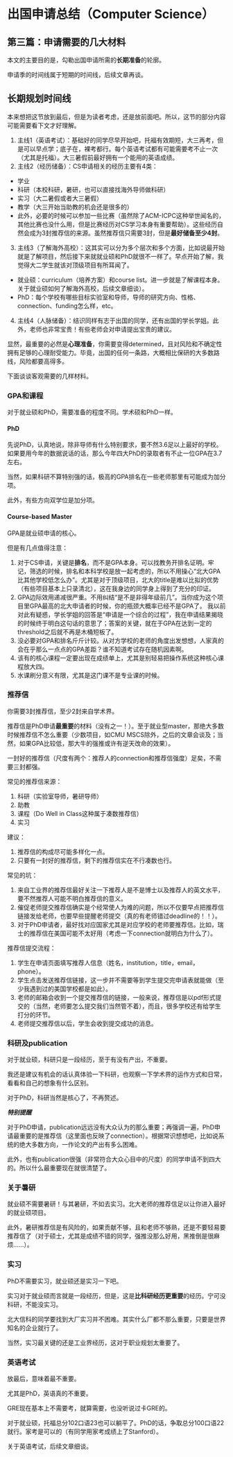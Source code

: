 # 出国申请总结（Computer Science）

## 第三篇：申请需要的几大材料

本文的主要目的是，勾勒出国申请所需的**长期准备**的轮廓。

申请季的时间线属于短期的时间线，后续文章再谈。

## 长期规划时间线

本来想把这节放到最后，但是为读者考虑，还是放前面吧。所以，这节的部分内容可能需要看下文才好理解。

1. 主线1（英语考试）：基础好的同学尽早开始吧，托福有效期短，大三再考，但是可以早点学；底子在，裸考都行。每个英语考试都有可能需要考不止一次（尤其是托福）。大三暑假前最好拥有一个能用的英语成绩。
2. 主线2（经历储备）：CS申请相关的经历主要有4类：

- 学业
- 科研（本校科研，暑研，也可以直接找海外导师做科研）
- 实习（大二暑假或者大三暑假）
- 教学（大三开始当助教的机会还是很多的）
- 此外，必要的时候可以参加一些比赛（虽然除了ACM-ICPC这种举世闻名的，其他比赛也没什么用，但是比赛经历对CS学习本身有重要帮助）。这些经历自然会成为3封推荐信的来源。虽然推荐信只需要3封，但是**最好储备至少4封**。

3. 主线3（了解海外高校）：这其实可以分为多个层次和多个方面，比如说最开始就是了解项目，然后接下来就就业硕和PhD就很不一样了。早点开始了解，我觉得大二学生就该对顶级项目有所耳闻了。

- 就业硕：curriculum（培养方案）和course list。进一步就是了解课程本身。
关于就业硕如何了解海外高校，后续文章细谈）。
- PhD：每个学校有哪些目标实验室和导师，导师的研究方向、性格、connection、funding怎么样，etc。

4. 主线4（人脉储备）：结识同样有志于出国的同学，还有出国的学长学姐。此外，老师也非常宝贵！有些老师会对申请提出宝贵的建议。

显然，最重要的必然是**心理准备**，你需要变得determined，且对风险和不确定性拥有足够的心理耐受能力。毕竟，出国的任何一条路，大概相比保研的大多数路线，风险都要高得多。

下面谈谈客观需要的几样材料。

### GPA和课程

对于就业硕和PhD，需要准备的程度不同。学术硕和PhD一样。

#### PhD

先说PhD，认真地说，除非导师有什么特别要求，要不然3.6足以上最好的学校。如果要用今年的数据说话的话，那么今年四大PhD的录取者有不止一位GPA在3.7左右。

当然，如果科研不算特别强的话，极高的GPA排名在一些老师那里有可能成为加分项。

此外，有些方向双学位是加分项。

#### Course-based Master

GPA是就业硕申请的核心。

但是有几点值得注意：

1. 对于CS申请，关键是**排名**，而不是GPA本身。可以找教务开排名证明。牢记，筛选的时候，排名和本科学校是放一起考虑的，所以不用操心“北大GPA比其他学校低怎么办”。尤其是对于顶级项目，北大的title是难以比拟的优势（有些项目基本上只录清北），这在我身边的同学身上得到了充分的印证。
2. GPA边际效用递减很严重。不用纠结“是不是非得年级前几”。当你成为这个项目里GPA最高的北大申请者的时候，你的瓶颈大概率已经不是GPA了。
我以前对此有疑惑，学长学姐的回答是“申请是一个综合的过程”，我在申请结果揭晓的时候终于明白这句话的意思了；答案的关键，就在于GPA在达到一定的threshold之后就不再是木桶短板了。
3. 没必要对GPA和排名斤斤计较。从对方学校的老师的角度出发想想，人家真的会在乎那么一点点的GPA差距？谁不知道考试存在随机因素啊。
4. 该有的核心课程一定要出现在成绩单上，尤其是别轻易把操作系统这种核心课程放大四。
5. 水课刷分意义有限，尤其是这门课不是专业课的时候。

### 推荐信

你需要3封推荐信，至少2封来自学术界。

推荐信是PhD申请**最重要**的材料（没有之一！）。至于就业型master，那绝大多数时候推荐信不怎么重要（少数项目，如CMU MSCS除外，之后的文章会谈及；当然，如果GPA比较低，那大牛的强推或许有逆天改命的效果）。

一封好的推荐信（尺度有两个：推荐人的connection和推荐信强度）足矣，不需要三封都强。

常见的推荐信来源：

1. 科研（实验室导师，暑研导师）
2. 助教
3. 课程（Do Well in Class这种属于凑数推荐信）
4. 实习

建议：

1. 推荐信的构成尽可能多样化一点。
2. 只要有一封好的推荐信，剩下的推荐信实在不行凑数也行。

常见的坑：

1. 来自工业界的推荐信最好关注一下推荐人是不是博士以及推荐人的英文水平，要不然推荐人可能不明白推荐信的意义。
2. 催促老师提交推荐信确实是个经常使人为难的问题，所以不仅要早点把推荐信链接发给老师，也要早些提醒老师提交（真的有老师错过deadline的！！）。
3. 对于PhD申请者，最好找对应国家尤其是对应学校的老师要推荐信。比如，瑞士的推荐信在美国可能不太好用（考虑一下connection就明白为什么了）。

推荐信提交流程：

1. 学生在申请页面填写推荐人信息（姓名，institution，title，email，phone）。
2. 学生点击发送推荐信链接，这一步并不需要等到学生提交完申请表就能做（至少我遇到过的美国学校都是如此）。
3. 老师的邮箱会收到一个提交推荐信的链接，一般来说，推荐信是以pdf形式提交的（当然，老师要怎么提交我们当然管不着），而且，很多学校还有给学生打分的环节。
4. 老师提交推荐信以后，学生会收到提交成功的消息。

### 科研及publication

对于就业硕，科研只是一段经历，至于有没有产出，不重要。

我还是建议有机会的话认真体验一下科研，也观察一下学术界的运作方式和日常，看看和自己的想象有什么区别。

对于PhD，科研当然是核心了，不再赘述。

***特别提醒***

对于PhD申请，publication远远没有大众认为的那么重要；再强调一遍，PhD申请最重要的是推荐信（这里面也反映了connection）。根据常识想想吧，比如说系统的绝大多数方向，一作论文的产出有多么困难。

此外，也有publication很强（非常符合大众心目中的尺度）的同学申请不到四大的。所以什么最重要现在就很清楚了。

### 关于暑研

就业硕不需要暑研！与其暑研，不如去实习。北大老师的推荐信足以让你进入最好的就业硕项目。

此外，暑研推荐信是有风险的，如果贡献不够，且和老师不够熟，还是不要轻易要推荐信了（对于硕士，尤其是成绩不错的同学，强推没那么好用，黑推倒是很麻烦……）。

### 实习

PhD不需要实习，就业硕还是实习一下吧。

实习对于就业硕而言就是一段经历，但是，这是**比科研经历更重要**的经历。宁可没科研，不能没实习。

北大信科的同学要找到大厂实习并不困难。其实什么厂都不那么重要，只要是世界知名的企业就行了。

当然，实习最关键的还是工业界经历，这对于职业规划太重要了。

### 英语考试

放最后，意味着最不重要。

尤其是PhD，英语真的不重要。

GRE现在基本上不需要考，就算需要，也没听说过卡GRE的。

对于就业硕，托福总分102口语23也可以躺平了。PhD的话，争取总分100口语22就行。家考是可以的（有同学用家考成绩上了Stanford）。

关于英语考试，后续文章细谈。

